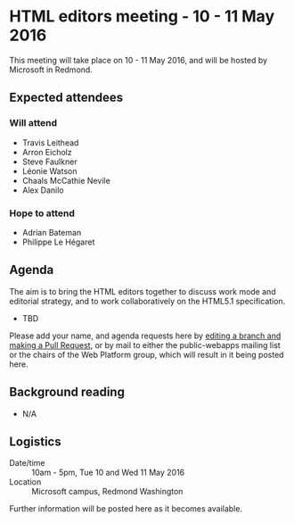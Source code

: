 <!doctype HTML>

<html lang="en">

<head>
<meta charset="utf-8">
<title>HTML editors meeting - 10 - 11 May 2016</title>
</head>

<body>
<h1>HTML editors meeting - 10 - 11 May 2016</h1>

<p>This meeting will take place on 10 - 11 May 2016, and will be hosted by Microsoft in Redmond.</p>

<h2>Expected attendees</h2>

<h3>Will attend</h3>

<ul>
<li>Travis Leithead</li>
<li>Arron Eicholz</li>
<li>Steve Faulkner</li>
<li>Léonie Watson</li>
<li>Chaals McCathie Nevile</li>
<li>Alex Danilo</li>
</ul>

<h3>Hope to attend</h3>

<ul>
<li>Adrian Bateman</li>
<li>Philippe Le Hégaret</li>
</ul>

<h2>Agenda</h2>

<p>The aim is to bring the HTML editors together to discuss work mode and editorial strategy, and to work collaboratively on the HTML5.1 specification.</p>

<ul>
<li>TBD</li>
</ul>

<p>Please add your name, and agenda requests here by <a href="https://github.com/w3c/WebPlatformWG/blob/gh-pages/meetings/10-11mayHTML.md">editing a branch and making a Pull Request</a>, or by mail to either the public-webapps mailing list or the chairs of the Web Platform group, which will result in it being posted here.</p>

<h2>Background reading</h2>

<ul>
<li>N/A</li>
</ul>

<h2>Logistics</h2>

<dl>
<dt>Date/time</dt>
<dd>10am - 5pm, Tue 10 and Wed 11 May 2016</dd>
<dt>Location</dt>
<dd>Microsoft campus, Redmond Washington</dd>
</dl>

<p>Further information will be posted here as it becomes available.</p>

</body>
</html>

